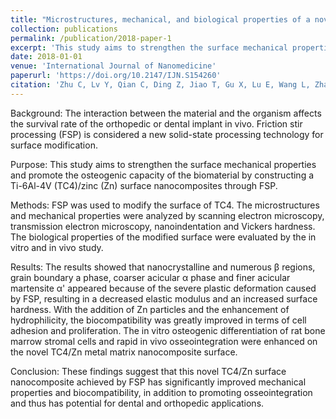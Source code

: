 ```yaml
---
title: "Microstructures, mechanical, and biological properties of a novel Ti-6V-4V/zinc surface nanocomposite prepared by friction stir processing"
collection: publications
permalink: /publication/2018-paper-1
excerpt: 'This study aims to strengthen the surface mechanical properties and promote the osteogenic capacity of the biomaterial by constructing a Ti-6Al-4V (TC4)/zinc (Zn) surface nanocomposites through FSP.'
date: 2018-01-01
venue: 'International Journal of Nanomedicine'
paperurl: 'https://doi.org/10.2147/IJN.S154260'
citation: 'Zhu C, Lv Y, Qian C, Ding Z, Jiao T, Gu X, Lu E, Wang L, Zhang F. Int J Nanomedicine. 2018;13:1881-1898'
---
```


Background: The interaction between the material and the organism affects the survival rate of the orthopedic or dental implant in vivo. Friction stir processing (FSP) is considered a new solid-state processing technology for surface modification.

Purpose: This study aims to strengthen the surface mechanical properties and promote the osteogenic capacity of the biomaterial by constructing a Ti-6Al-4V (TC4)/zinc (Zn) surface nanocomposites through FSP.

Methods: FSP was used to modify the surface of TC4. The microstructures and mechanical properties were analyzed by scanning electron microscopy, transmission electron microscopy, nanoindentation and Vickers hardness. The biological properties of the modified surface were evaluated by the in vitro and in vivo study.

Results: The results showed that nanocrystalline and numerous β regions, grain boundary a phase, coarser acicular α phase and finer acicular martensite α' appeared because of the severe plastic deformation caused by FSP, resulting in a decreased elastic modulus and an increased surface hardness. With the addition of Zn particles and the enhancement of hydrophilicity, the biocompatibility was greatly improved in terms of cell adhesion and proliferation. The in vitro osteogenic differentiation of rat bone marrow stromal cells and rapid in vivo osseointegration were enhanced on the novel TC4/Zn metal matrix nanocomposite surface.

Conclusion: These findings suggest that this novel TC4/Zn surface nanocomposite achieved by FSP has significantly improved mechanical properties and biocompatibility, in addition to promoting osseointegration and thus has potential for dental and orthopedic applications.
